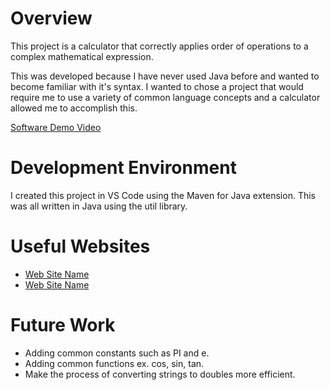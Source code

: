 # Overview
This project is a calculator that correctly applies order of operations to a complex mathematical expression. 

This was developed because I have never used Java before and wanted to become familiar with it's syntax. I wanted to chose a project that would require me to use a variety of common language concepts and a calculator allowed me to accomplish this.

[Software Demo Video](http://youtube.link.goes.here)

# Development Environment
I created this project in VS Code using the Maven for Java extension.
This was all written in Java using the util library.

# Useful Websites
- [Web Site Name](http://url.link.goes.here)
- [Web Site Name](http://url.link.goes.here)

# Future Work
- Adding common constants such as PI and e.
- Adding common functions ex. cos, sin, tan.
- Make the process of converting strings to doubles more efficient.